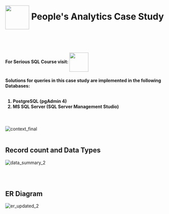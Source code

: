 <h1><img width = "75" height = "75" align = "center" src = https://github.com/user-attachments/assets/b74f8efd-c35a-4512-8fc8-16fba8d6c05b> People's Analytics Case Study</h1>
<br></br>
<h4 align = "left">For Serious SQL Course visit:  <a href = "https://www.datawithdanny.com/courses/serious-sql"><img width = 60 height = 60 align = "center" src = https://github.com/user-attachments/assets/6c37b5cc-b73b-4a3f-8227-adc5bbf43e5d></a></h4>

<h4>
  Solutions for queries in this case study are implemented in the following Databases:
  <br></br>
  <ol>
    <li>PostgreSQL (pgAdmin 4)</li>
    <li>MS SQL Server (SQL Server Management Studio)</li>
  </ol>
</h4>

<br></br>
![context_final](https://github.com/user-attachments/assets/88353bfe-e8a9-4beb-ad5f-2998846c8318)
<br></br>
<h2>Record count and Data Types</h2>

![data_summary_2](https://github.com/user-attachments/assets/cf61b04d-5466-44d0-afe6-d9ab6571fa7e)

<br></br>
<h2>ER Diagram</h2>

![er_updated_2](https://github.com/user-attachments/assets/39a28884-6a1b-4604-bf47-8a74e4900e8d)
